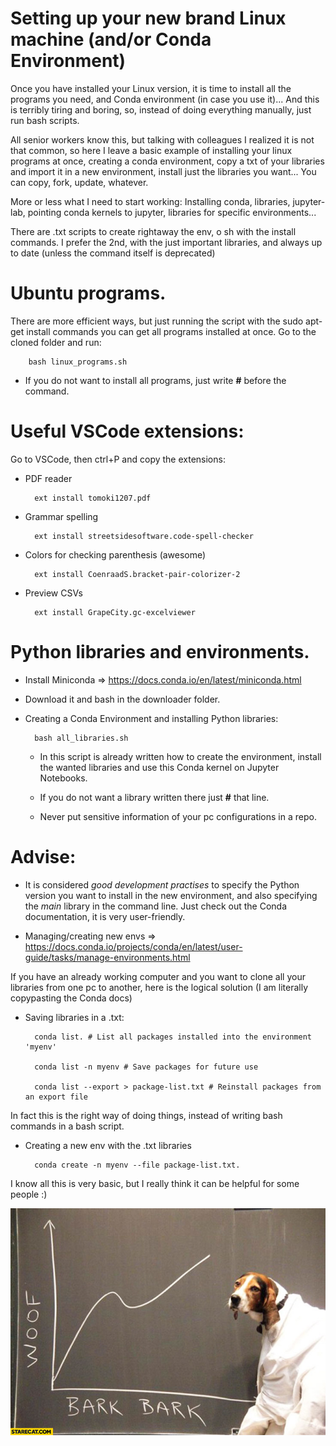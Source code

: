 # Setting up your new brand Linux machine (and/or Conda Environment)

Once you have installed your Linux version, it is time to install all the programs you need, and Conda environment (in case you use it)... And this is terribly tiring and boring, so, instead of doing everything manually, just run bash scripts. 

All senior workers know this, but talking with colleagues I realized it is not that common, so here I leave a basic example of installing your linux programs at once, creating a conda environment, copy a txt of your libraries and import it in a new environment, install just the libraries you want... You can copy, fork, update, whatever.



More or less what I need to start working: Installing conda, libraries, jupyter-lab, pointing conda kernels to jupyter, libraries for specific environments...

There are .txt scripts to create rightaway the env, o sh with the install commands. I prefer the 2nd, with the just important libraries, and always up to date (unless the command itself is deprecated)

# Ubuntu programs.

There are more efficient ways, but just running the script with the sudo apt-get install commands you can get all programs installed at once. Go to the cloned folder and run:

        bash linux_programs.sh 

- If you do not want to install all programs, just write **#** before the command.

# Useful VSCode extensions:

Go to VSCode, then ctrl+P and copy the extensions:

- PDF reader
    
        ext install tomoki1207.pdf

- Grammar spelling

        ext install streetsidesoftware.code-spell-checker

- Colors for checking parenthesis (awesome)

        ext install CoenraadS.bracket-pair-colorizer-2

- Preview CSVs

        ext install GrapeCity.gc-excelviewer

# Python libraries and environments.

- Install Miniconda => https://docs.conda.io/en/latest/miniconda.html

- Download it and bash <namefile> in the downloader folder.

- Creating a Conda Environment and installing Python libraries:

        bash all_libraries.sh

    - In this script is already written how to create the environment, install the wanted libraries and use this Conda kernel on Jupyter Notebooks.

    - If you do not want a library written there just **#** that line. 

    - Never put sensitive information of your pc configurations in a repo.



# Advise:

- It is considered *good development practises* to specify the Python version you want to install in the new environment, and also specifying the *main* library in the command line. Just check out the Conda documentation, it is very user-friendly.

- Managing/creating new envs => https://docs.conda.io/projects/conda/en/latest/user-guide/tasks/manage-environments.html

If you have an already working computer and you want to clone all your libraries from one pc to another, here is the logical solution (I am literally copypasting the Conda docs)

- Saving libraries in a .txt:

        conda list. # List all packages installed into the environment 'myenv'
        
        conda list -n myenv # Save packages for future use
        
        conda list --export > package-list.txt # Reinstall packages from an export file

In fact this is the right way of doing things, instead of writing bash commands in  a bash script.


- Creating a new env with the .txt libraries

        conda create -n myenv --file package-list.txt.

I know all this is very  basic, but I really think it can be helpful for some people :) 

![alt](pics/woof-bark-bark-dog-graph.jpg)